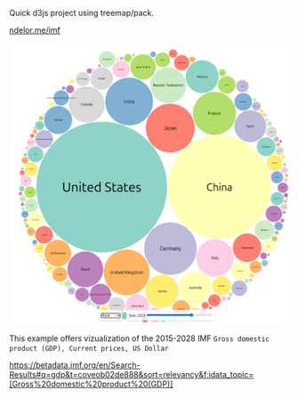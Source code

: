 Quick d3js project using treemap/pack.

[ndelor.me/imf](https://www.ndelor.me/imf)

![alt text](image.png)

This example offers vizualization of the 2015-2028 IMF `Gross domestic product (GDP), Current prices, US Dollar`

https://betadata.imf.org/en/Search-Results#q=gdp&t=coveob02de888&sort=relevancy&f:idata_topic=[Gross%20domestic%20product%20(GDP)]

